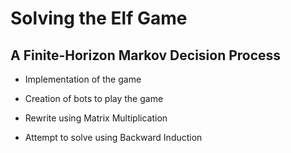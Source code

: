 # Solving the Elf Game

## A Finite-Horizon Markov Decision Process

- Implementation of the game

- Creation of bots to play the game

- Rewrite using Matrix Multiplication

- Attempt to solve using Backward Induction

